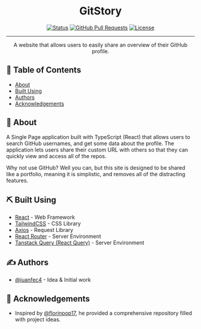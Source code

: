 <h1 align="center">GitStory</h1>

<div align="center">

[![Status](https://img.shields.io/badge/status-active-success.svg)]()
[![GitHub Pull Requests](https://img.shields.io/github/issues-pr/kylelobo/The-Documentation-Compendium.svg)](https://github.com/kylelobo/The-Documentation-Compendium/pulls)
[![License](https://img.shields.io/badge/license-MIT-blue.svg)](/LICENSE)

</div>

---

<p align="center"> A website that allows users to easily share an overview of their GitHub profile.
</p>

## 📝 Table of Contents

- [About](#about)
- [Built Using](#built_using)
- [Authors](#authors)
- [Acknowledgements](#acknowledgement)

## 🧐 About <a name = "about"></a>

A Single Page application built with TypeScript (React) that allows users to search GitHub usernames, and get some data about the profile. The application lets users share their custom URL with others so that they can quickly view and access all of the repos.

Why not use GitHub? Well you can, but this site is designed to be shared like a portfolio, meaning it is simplistic, and removes all of the distracting features.

## ⛏️ Built Using <a name = "built_using"></a>

- [React](https://react.dev/) - Web Framework
- [TailwindCSS](https://tailwindcss.com/) - CSS Library
- [Axios](https://axios-http.com/) - Request Library
- [React Router](https://reactrouter.com/en/main) - Server Environment
- [Tanstack Query (React Query)](https://tanstack.com/query/v3/) - Server Environment

## ✍️ Authors <a name = "authors"></a>

- [@juanfec4](https://github.com/juanfec4) - Idea & Initial work

## 🎉 Acknowledgements <a name = "acknowledgement"></a>

- Inspired by [@florinpop17](https://github.com/florinpop17), he provided a comprehensive repository filled with project ideas.
